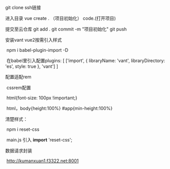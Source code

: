 git clone  ssh链接

进入目录 vue create . （项目初始化） code.(打开项目)

提交至云仓库 git add .    git commit -m "项目初始化" git push

安装vant   vue2按需引入样式

​	npm i babel-plugin-import -D

​	在babel里引入配置plugins: [    ['import', {      libraryName: 'vant',      libraryDirectory: 'es',      style: true    }, 'vant']  ]

配置适配rem

​	cssrem配置

​	html{font-size: 100px !important;}

​	html，body{height:100%} #app{min-height:100%}

清楚样式：

​	npm i reset-css

​	main.js 引入 **import** 'reset-css';

数据请求封装

​	http://kumanxuan1.f3322.net:8001

​	